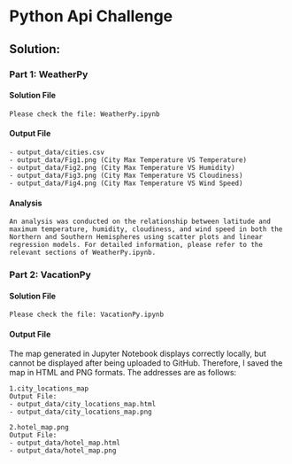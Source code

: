# Python Api Challenge

## Solution:

### Part 1: WeatherPy

#### Solution File
    
    Please check the file: WeatherPy.ipynb

#### Output File
    - output_data/cities.csv
    - output_data/Fig1.png (City Max Temperature VS Temperature)
    - output_data/Fig2.png (City Max Temperature VS Humidity)
    - output_data/Fig3.png (City Max Temperature VS Cloudiness)
    - output_data/Fig4.png (City Max Temperature VS Wind Speed)

#### Analysis
    An analysis was conducted on the relationship between latitude and maximum temperature, humidity, cloudiness, and wind speed in both the Northern and Southern Hemispheres using scatter plots and linear regression models. For detailed information, please refer to the relevant sections of WeatherPy.ipynb.

### Part 2: VacationPy

#### Solution File
    
    Please check the file: VacationPy.ipynb

#### Output File

The map generated in Jupyter Notebook displays correctly locally, but cannot be displayed after being uploaded to GitHub. Therefore, I saved the map in HTML and PNG formats. The addresses are as follows:

    1.city_locations_map 
    Output File: 
    - output_data/city_locations_map.html
    - output_data/city_locations_map.png

    2.hotel_map.png
    Output File: 
    - output_data/hotel_map.html
    - output_data/hotel_map.png